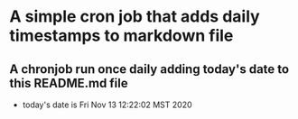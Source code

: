 A simple cron job that adds daily timestamps to markdown file
============================================================
## A chronjob run once daily adding today's date to this README.md file
* today's date is Fri Nov 13 12:22:02 MST 2020
